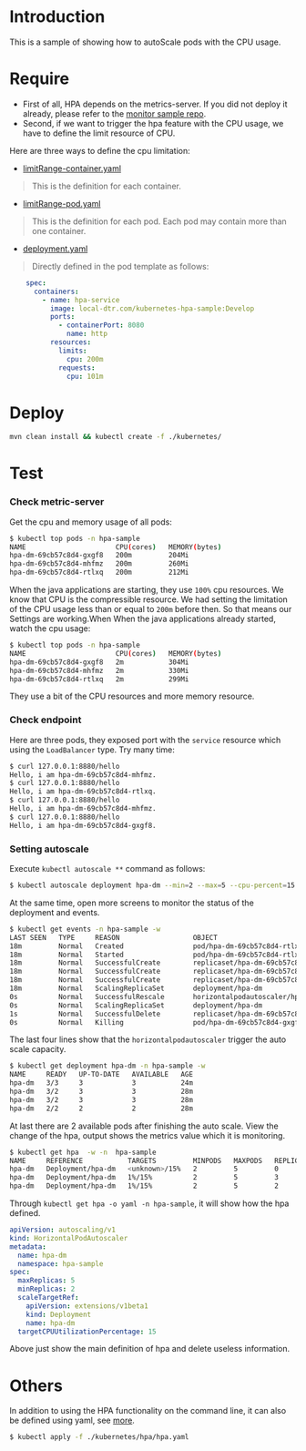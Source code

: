 # Introduction
This is a sample of showing how to autoScale pods with the CPU usage. 

# Require
- First of all, HPA depends on the metrics-server. If you did not deploy it already, please 
refer to the [monitor sample repo](https://github.com/SoulSong/kubernetes-monitor-sample).
- Second, if we want to trigger the hpa feature with the CPU usage, we have to define the limit resource of CPU. 

Here are three ways to define the cpu limitation:
- [limitRange-container.yaml](./kubernetes/limitRange-container.yaml)
> This is the definition for each container.
- [limitRange-pod.yaml](./kubernetes/limitRange-pod.yaml)
> This is the definition for each pod. Each pod may contain more than one container.
- [deployment.yaml](./kubernetes/deployment.yaml)
> Directly defined in the pod template as follows:
```yaml
    spec:
      containers:
        - name: hpa-service
          image: local-dtr.com/kubernetes-hpa-sample:Develop
          ports:
            - containerPort: 8080
              name: http
          resources:
            limits:
              cpu: 200m
            requests:
              cpu: 101m
```
 
# Deploy
```bash
mvn clean install && kubectl create -f ./kubernetes/
```

# Test

### Check metric-server
Get the cpu and memory usage of all pods:
```bash
$ kubectl top pods -n hpa-sample
NAME                      CPU(cores)   MEMORY(bytes)
hpa-dm-69cb57c8d4-gxgf8   200m         204Mi
hpa-dm-69cb57c8d4-mhfmz   200m         260Mi
hpa-dm-69cb57c8d4-rtlxq   200m         212Mi
```
When the java applications are starting, they use `100%` cpu resources. We know that CPU is the compressible resource.
We had setting the limitation of the CPU usage less than or equal to `200m` before then. So that means our Settings are working.When 
When the java applications already started, watch the cpu usage:
```bash
$ kubectl top pods -n hpa-sample
NAME                      CPU(cores)   MEMORY(bytes)
hpa-dm-69cb57c8d4-gxgf8   2m           304Mi
hpa-dm-69cb57c8d4-mhfmz   2m           330Mi
hpa-dm-69cb57c8d4-rtlxq   2m           299Mi
```
They use a bit of the CPU resources and more memory resource.

### Check endpoint
Here are three pods, they exposed port with the `service` resource which using the `LoadBalancer` type. 
Try many time:
```bash
$ curl 127.0.0.1:8880/hello
Hello, i am hpa-dm-69cb57c8d4-mhfmz.
$ curl 127.0.0.1:8880/hello
Hello, i am hpa-dm-69cb57c8d4-rtlxq.
$ curl 127.0.0.1:8880/hello
Hello, i am hpa-dm-69cb57c8d4-mhfmz.
$ curl 127.0.0.1:8880/hello
Hello, i am hpa-dm-69cb57c8d4-gxgf8.
```

### Setting autoscale
Execute `kubectl autoscale **` command as follows:
```bash
$ kubectl autoscale deployment hpa-dm --min=2 --max=5 --cpu-percent=15 -n hpa-sample
```
At the same time, open more screens to monitor the status of the deployment and events.
```bash
$ kubectl get events -n hpa-sample -w
LAST SEEN   TYPE     REASON                  OBJECT                         MESSAGE
18m         Normal   Created                 pod/hpa-dm-69cb57c8d4-rtlxq    Created container
18m         Normal   Started                 pod/hpa-dm-69cb57c8d4-rtlxq    Started container
18m         Normal   SuccessfulCreate        replicaset/hpa-dm-69cb57c8d4   Created pod: hpa-dm-69cb57c8d4-gxgf8
18m         Normal   SuccessfulCreate        replicaset/hpa-dm-69cb57c8d4   Created pod: hpa-dm-69cb57c8d4-mhfmz
18m         Normal   SuccessfulCreate        replicaset/hpa-dm-69cb57c8d4   Created pod: hpa-dm-69cb57c8d4-rtlxq
18m         Normal   ScalingReplicaSet       deployment/hpa-dm              Scaled up replica set hpa-dm-69cb57c8d4 to 3
0s          Normal   SuccessfulRescale       horizontalpodautoscaler/hpa-dm   New size: 2; reason: All metrics below target
0s          Normal   ScalingReplicaSet       deployment/hpa-dm                Scaled down replica set hpa-dm-69cb57c8d4 to 2
1s          Normal   SuccessfulDelete        replicaset/hpa-dm-69cb57c8d4     Deleted pod: hpa-dm-69cb57c8d4-gxgf8
0s          Normal   Killing                 pod/hpa-dm-69cb57c8d4-gxgf8      Killing container with id docker://hpa-service:Need to kill Pod
```
The last four lines show that the `horizontalpodautoscaler` trigger the auto scale capacity.
```bash
$ kubectl get deployment hpa-dm -n hpa-sample -w
NAME     READY   UP-TO-DATE   AVAILABLE   AGE
hpa-dm   3/3     3            3           24m
hpa-dm   3/2     3            3           28m
hpa-dm   3/2     3            3           28m
hpa-dm   2/2     2            2           28m
```
At last there are 2 available pods after finishing the auto scale.
View the change of the hpa, output shows the metrics value which it is monitoring.
```bash
$ kubectl get hpa  -w -n  hpa-sample
NAME     REFERENCE           TARGETS         MINPODS   MAXPODS   REPLICAS   AGE
hpa-dm   Deployment/hpa-dm   <unknown>/15%   2         5         0          0s
hpa-dm   Deployment/hpa-dm   1%/15%          2         5         3          30s
hpa-dm   Deployment/hpa-dm   1%/15%          2         5         2          60s
```
Through `kubectl get hpa -o yaml -n hpa-sample`, it will show how the hpa defined.
```yaml
apiVersion: autoscaling/v1
kind: HorizontalPodAutoscaler
metadata:
  name: hpa-dm
  namespace: hpa-sample
spec:
  maxReplicas: 5
  minReplicas: 2
  scaleTargetRef:
    apiVersion: extensions/v1beta1
    kind: Deployment
    name: hpa-dm
  targetCPUUtilizationPercentage: 15
```
Above just show the main definition of hpa and delete useless information.

# Others
In addition to using the HPA functionality on the command line, it can also be defined using yaml, see [more](./kubernetes/hpa/hpa.yaml).
```bash
$ kubectl apply -f ./kubernetes/hpa/hpa.yaml
```